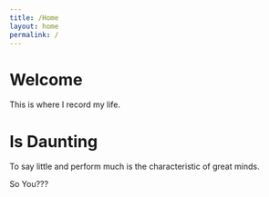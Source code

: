 ```yaml
---
title: /Home
layout: home
permalink: /
---
```


# Welcome

This is where I record my life.

# Is Daunting

To say little and perform much is the characteristic of great minds.  

So  You??? 



